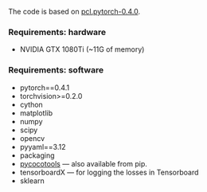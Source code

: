 The code is based on [pcl.pytorch-0.4.0](https://github.com/ppengtang/pcl.pytorch/tree/0.4.0).
### Requirements: hardware
- NVIDIA GTX 1080Ti (~11G of memory)
### Requirements: software
- pytorch==0.4.1
- torchvision>=0.2.0
- cython
- matplotlib
- numpy
- scipy
- opencv
- pyyaml==3.12
- packaging
- [pycocotools](https://github.com/cocodataset/cocoapi)  — also available from pip.
- tensorboardX  — for logging the losses in Tensorboard
- sklearn
